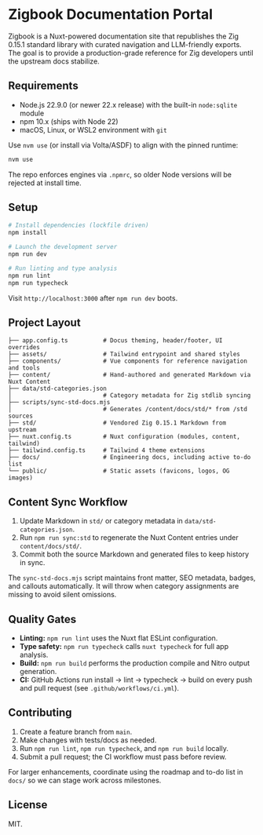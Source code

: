 # Zigbook Documentation Portal

Zigbook is a Nuxt-powered documentation site that republishes the Zig 0.15.1 standard library with curated navigation and LLM-friendly exports. The goal is to provide a production-grade reference for Zig developers until the upstream docs stabilize.

## Requirements

- Node.js 22.9.0 (or newer 22.x release) with the built-in `node:sqlite` module
- npm 10.x (ships with Node 22)
- macOS, Linux, or WSL2 environment with `git`

Use `nvm use` (or install via Volta/ASDF) to align with the pinned runtime:

```bash
nvm use
```

The repo enforces engines via `.npmrc`, so older Node versions will be rejected at install time.

## Setup

```bash
# Install dependencies (lockfile driven)
npm install

# Launch the development server
npm run dev

# Run linting and type analysis
npm run lint
npm run typecheck
```

Visit `http://localhost:3000` after `npm run dev` boots.

## Project Layout

```
├── app.config.ts          # Docus theming, header/footer, UI overrides
├── assets/                # Tailwind entrypoint and shared styles
├── components/            # Vue components for reference navigation and tools
├── content/               # Hand-authored and generated Markdown via Nuxt Content
├── data/std-categories.json
│                          # Category metadata for Zig stdlib syncing
├── scripts/sync-std-docs.mjs
│                          # Generates /content/docs/std/* from /std sources
├── std/                   # Vendored Zig 0.15.1 Markdown from upstream
├── nuxt.config.ts         # Nuxt configuration (modules, content, tailwind)
├── tailwind.config.ts     # Tailwind 4 theme extensions
├── docs/                  # Engineering docs, including active to-do list
└── public/                # Static assets (favicons, logos, OG images)
```

## Content Sync Workflow

1. Update Markdown in `std/` or category metadata in `data/std-categories.json`.
2. Run `npm run sync:std` to regenerate the Nuxt Content entries under `content/docs/std/`.
3. Commit both the source Markdown and generated files to keep history in sync.

The `sync-std-docs.mjs` script maintains front matter, SEO metadata, badges, and callouts automatically. It will throw when category assignments are missing to avoid silent omissions.

## Quality Gates

- **Linting:** `npm run lint` uses the Nuxt flat ESLint configuration.
- **Type safety:** `npm run typecheck` calls `nuxt typecheck` for full app analysis.
- **Build:** `npm run build` performs the production compile and Nitro output generation.
- **CI:** GitHub Actions run install → lint → typecheck → build on every push and pull request (see `.github/workflows/ci.yml`).

## Contributing

1. Create a feature branch from `main`.
2. Make changes with tests/docs as needed.
3. Run `npm run lint`, `npm run typecheck`, and `npm run build` locally.
4. Submit a pull request; the CI workflow must pass before review.

For larger enhancements, coordinate using the roadmap and to-do list in `docs/` so we can stage work across milestones.

## License

MIT.